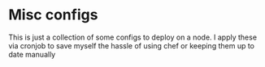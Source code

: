 # Misc configs

This is just a collection of some configs to deploy on a node.
I apply these via cronjob to save myself the hassle of using chef or keeping them up to date manually
